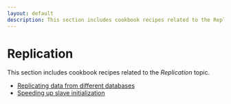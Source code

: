 ```yaml
---
layout: default
description: This section includes cookbook recipes related to the Replication topic
---
```

# Replication

This section includes cookbook recipes related to the *Replication* topic.

* [Replicating data from different databases](administration-replicating-data.html)
* [Speeding up slave initialization](administration-replication-replication-from-backup.html)
